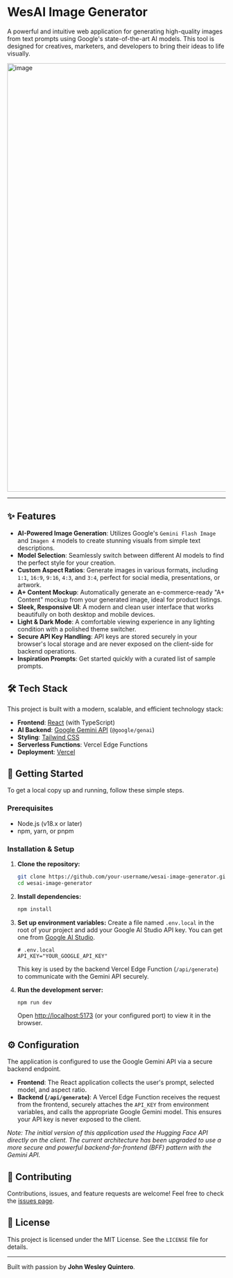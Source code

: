 # WesAI Image Generator

A powerful and intuitive web application for generating high-quality images from text prompts using Google's state-of-the-art AI models. This tool is designed for creatives, marketers, and developers to bring their ideas to life visually.

<img width="1070" height="987" alt="image" src="https://github.com/user-attachments/assets/42709973-c262-44c3-be28-c51ffc5a5b5c" />

---

## ✨ Features

- **AI-Powered Image Generation**: Utilizes Google's `Gemini Flash Image` and `Imagen 4` models to create stunning visuals from simple text descriptions.
- **Model Selection**: Seamlessly switch between different AI models to find the perfect style for your creation.
- **Custom Aspect Ratios**: Generate images in various formats, including `1:1`, `16:9`, `9:16`, `4:3`, and `3:4`, perfect for social media, presentations, or artwork.
- **A+ Content Mockup**: Automatically generate an e-commerce-ready "A+ Content" mockup from your generated image, ideal for product listings.
- **Sleek, Responsive UI**: A modern and clean user interface that works beautifully on both desktop and mobile devices.
- **Light & Dark Mode**: A comfortable viewing experience in any lighting condition with a polished theme switcher.
- **Secure API Key Handling**: API keys are stored securely in your browser's local storage and are never exposed on the client-side for backend operations.
- **Inspiration Prompts**: Get started quickly with a curated list of sample prompts.

## 🛠️ Tech Stack

This project is built with a modern, scalable, and efficient technology stack:

- **Frontend**: [React](https://reactjs.org/) (with TypeScript)
- **AI Backend**: [Google Gemini API](https://ai.google.dev/docs/gemini_api_overview) (`@google/genai`)
- **Styling**: [Tailwind CSS](https://tailwindcss.com/)
- **Serverless Functions**: Vercel Edge Functions
- **Deployment**: [Vercel](https://vercel.com/)

## 🚀 Getting Started

To get a local copy up and running, follow these simple steps.

### Prerequisites

- Node.js (v18.x or later)
- npm, yarn, or pnpm

### Installation & Setup

1.  **Clone the repository:**
    ```sh
    git clone https://github.com/your-username/wesai-image-generator.git
    cd wesai-image-generator
    ```

2.  **Install dependencies:**
    ```sh
    npm install
    ```

3.  **Set up environment variables:**
    Create a file named `.env.local` in the root of your project and add your Google AI Studio API key. You can get one from [Google AI Studio](https://makersuite.google.com/app/apikey).
    ```env
    # .env.local
    API_KEY="YOUR_GOOGLE_API_KEY"
    ```
    This key is used by the backend Vercel Edge Function (`/api/generate`) to communicate with the Gemini API securely.

4.  **Run the development server:**
    ```sh
    npm run dev
    ```
    Open [http://localhost:5173](http://localhost:5173) (or your configured port) to view it in the browser.

## ⚙️ Configuration

The application is configured to use the Google Gemini API via a secure backend endpoint.

-   **Frontend**: The React application collects the user's prompt, selected model, and aspect ratio.
-   **Backend (`/api/generate`)**: A Vercel Edge Function receives the request from the frontend, securely attaches the `API_KEY` from environment variables, and calls the appropriate Google Gemini model. This ensures your API key is never exposed to the client.

*Note: The initial version of this application used the Hugging Face API directly on the client. The current architecture has been upgraded to use a more secure and powerful backend-for-frontend (BFF) pattern with the Gemini API.*

## 🤝 Contributing

Contributions, issues, and feature requests are welcome! Feel free to check the [issues page](https://github.com/your-username/wesai-image-generator/issues).

## 📄 License

This project is licensed under the MIT License. See the `LICENSE` file for details.

---

Built with passion by **John Wesley Quintero**.
